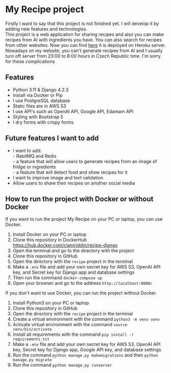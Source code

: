 # My Recipe project
Firstly I want to say that this project is not finished yet. I will develop it by adding new features and technologies. <br>
This project is a web application for sharing recipes and also you can make recipes from AI with ingredients you have. You can also search for recipes from other websites. Now you can find <a href="https://your-recipe-61b00c24cb63.herokuapp.com/">here</a> it is deployed on Heroku server. Nowadays on my website, you can't generate recipes from AI and I usually turn off server from 23:00 to 8:00 hours in Czech Republic time. I'm sorry for these complications<br>

## Features
- Python 3.11  & Django 4.2.3
- Install via Docker or Pip
- I use PostgreSQL database
- Static files are in AWS S3
- I use API's such as OpenAI API, Google API, Edamam API
- Styling with Bootstrap 5
- I dry forms with crispy forms

## Future features I want to add
- I want to add: <br> - RabitMQ and Redis <br>
                      - a feature that will allow users to generate recipes from an image of fridge or ingredients <br>
                      - a feature that will detect food and show recipes for it
- I want to improve image and text validation
- Allow users to share their recipes on another social media 

## How to run the project with Docker or without Docker
If you want to run the project My Recipe on your PC or laptop, you can use Docker. <br>
1. Install Docker on your PC or laptop <br>
2. Clone this repository in DockerHub https://hub.docker.com/r/amiriddin/recipe-django <br>
3. Open the terminal and go to the directory with the project <br>
4. Clone this repository in GitHub <br>
5. Open the directory with the `recipe` project in the terminal <br>
6. Make a `.env` file and add your own secret key for AWS S3, OpenAI API key, and Secret key for Django app and database settings <br>
7. Then run the command `docker-compose up` <br>
8. Open your browser and go to the address `http://localhost:8000/` <br>

If you don't want to use Docker, you can run the project without Docker. <br>
1. Install Python3 on your PC or laptop <br>
2. Clone this repository in GitHub <br>
3. Open the directory with the `recipe` project in the terminal <br>
4. Create a virtual environment with the command `python3 -m venv venv` <br>
5. Activate virtual environment with the command `source venv/bin/activate` <br>
6. Install all requirements with the command `pip install -r requirements.txt` <br>
7. Make a `.env` file and add your own secret key for AWS S3, OpenAI API key, Secret key for Django app, Google API key, and database settings <br>
8. Run the command `python manage.py makemigrations` and then `python manage.py migrate` <br>
9. Run the command `python manage.py runserver` <br>

